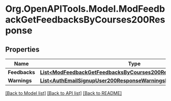 # Org.OpenAPITools.Model.ModFeedbackGetFeedbacksByCourses200Response

## Properties

Name | Type | Description | Notes
------------ | ------------- | ------------- | -------------
**Feedbacks** | [**List&lt;ModFeedbackGetFeedbacksByCourses200ResponseFeedbacksInner&gt;**](ModFeedbackGetFeedbacksByCourses200ResponseFeedbacksInner.md) |  | 
**Warnings** | [**List&lt;AuthEmailSignupUser200ResponseWarningsInner&gt;**](AuthEmailSignupUser200ResponseWarningsInner.md) |  | [optional] 

[[Back to Model list]](../README.md#documentation-for-models) [[Back to API list]](../README.md#documentation-for-api-endpoints) [[Back to README]](../README.md)

